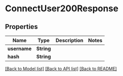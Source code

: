# ConnectUser200Response

## Properties

Name | Type | Description | Notes
------------ | ------------- | ------------- | -------------
**username** | **String** |  | 
**hash** | **String** |  | 

[[Back to Model list]](../README.md#documentation-for-models) [[Back to API list]](../README.md#documentation-for-api-endpoints) [[Back to README]](../README.md)


